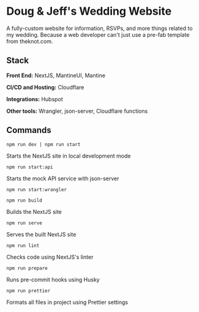 # Doug & Jeff's Wedding Website

A fully-custom website for information, RSVPs, and more things related to my wedding. Because a web developer can't just use a pre-fab template from theknot.com.

## Stack

**Front End:** NextJS, MantineUI, Mantine

**CI/CD and Hosting:** Cloudflare

**Integrations:** Hubspot

**Other tools:** Wrangler, json-server, Cloudflare functions

## Commands

`npm run dev | npm run start`

Starts the NextJS site in local development mode

`npm run start:api`

Starts the mock API service with json-server

`npm run start:wrangler`

`npm run build`

Builds the NextJS site

`npm run serve`

Serves the built NextJS site

`npm run lint`

Checks code using NextJS's linter

`npm run prepare`

Runs pre-commit hooks using Husky

`npm run prettier`

Formats all files in project using Prettier settings
